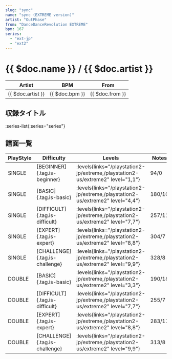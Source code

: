 ```yaml
---
slug: "sync"
name: "sync (EXTREME version)"
artist: "OutPhase"
from: "DanceDanceRevolution EXTREME"
bpm: 167
series:
  - "ext-jp"
  - "ext2"
---
```


# {{ $doc.name }} / {{ $doc.artist }}

|Artist|BPM|From|
|------|---|----|
|{{ $doc.artist }}|{{ $doc.bpm }}|{{ $doc.from }}|

## 収録タイトル

:series-list{:series="series"}

## 譜面一覧

|PlayStyle|Difficulty|Levels|Notes|Movie|
|---------|----------|------|-----|-----|
|SINGLE|[BEGINNER]{.tag.is-beginner}| :levels{links="/playstation2-jp/extreme,/playstation2-us/extreme2" level="1,1"}|94/0||
|SINGLE|[BASIC]{.tag.is-basic}| :levels{links="/playstation2-jp/extreme,/playstation2-us/extreme2" level="4,4"}|180/10||
|SINGLE|[DIFFICULT]{.tag.is-difficult}| :levels{links="/playstation2-jp/extreme,/playstation2-us/extreme2" level="7,7"}|257/11||
|SINGLE|[EXPERT]{.tag.is-expert}| :levels{links="/playstation2-jp/extreme,/playstation2-us/extreme2" level="8,8"}|304/7||
|SINGLE|[CHALLENGE]{.tag.is-challenge}| :levels{links="/playstation2-jp/extreme,/playstation2-us/extreme2" level="9,9"}|328/8||
|DOUBLE|[BASIC]{.tag.is-basic}| :levels{links="/playstation2-jp/extreme,/playstation2-us/extreme2" level="3,3"}|190/18||
|DOUBLE|[DIFFICULT]{.tag.is-difficult}| :levels{links="/playstation2-jp/extreme,/playstation2-us/extreme2" level="7,7"}|255/7||
|DOUBLE|[EXPERT]{.tag.is-expert}| :levels{links="/playstation2-jp/extreme,/playstation2-us/extreme2" level="8,8"}|283/17||
|DOUBLE|[CHALLENGE]{.tag.is-challenge}| :levels{links="/playstation2-jp/extreme,/playstation2-us/extreme2" level="9,9"}|313/8||
